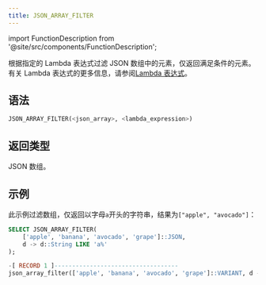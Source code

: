 ```yaml
---
title: JSON_ARRAY_FILTER
---
```


import FunctionDescription from '@site/src/components/FunctionDescription';

<FunctionDescription description="引入或更新: v1.2.644"/>

根据指定的 Lambda 表达式过滤 JSON 数组中的元素，仅返回满足条件的元素。有关 Lambda 表达式的更多信息，请参阅[Lambda 表达式](../../00-sql-reference/42-lambda-expressions.md)。

## 语法

```sql
JSON_ARRAY_FILTER(<json_array>, <lambda_expression>)
```

## 返回类型

JSON 数组。

## 示例

此示例过滤数组，仅返回以字母`a`开头的字符串，结果为`["apple", "avocado"]`：

```sql
SELECT JSON_ARRAY_FILTER(
    ['apple', 'banana', 'avocado', 'grape']::JSON,
    d -> d::String LIKE 'a%'
);

-[ RECORD 1 ]-----------------------------------
json_array_filter(['apple', 'banana', 'avocado', 'grape']::VARIANT, d -> d::STRING LIKE 'a%'): ["apple","avocado"]
```

